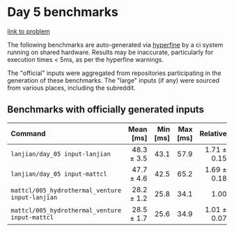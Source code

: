# Day 5 benchmarks

[link to problem](http://adventofcode.com/2021/day/5)

The following benchmarks are auto-generated via [hyperfine](https://github.com/sharkdp/hyperfine) by a ci system running on shared hardware. Results may be inaccurate, particularly for execution times < 5ms, as per the hyperfine warnings.

The "official" inputs were aggregated from repositories participating in the generation of these benchmarks. The "large" inputs (if any) were sourced from various places, including the subreddit.

## Benchmarks with officially generated inputs
| Command | Mean [ms] | Min [ms] | Max [ms] | Relative |
|:---|---:|---:|---:|---:|
| `lanjian/day_05 input-lanjian` | 48.3 ± 3.5 | 43.1 | 57.9 | 1.71 ± 0.15 |
| `lanjian/day_05 input-mattcl` | 47.7 ± 4.6 | 42.5 | 65.2 | 1.69 ± 0.18 |
| `mattcl/005_hydrothermal_venture input-lanjian` | 28.2 ± 1.2 | 25.8 | 34.1 | 1.00 |
| `mattcl/005_hydrothermal_venture input-mattcl` | 28.5 ± 1.7 | 25.6 | 34.9 | 1.01 ± 0.07 |
